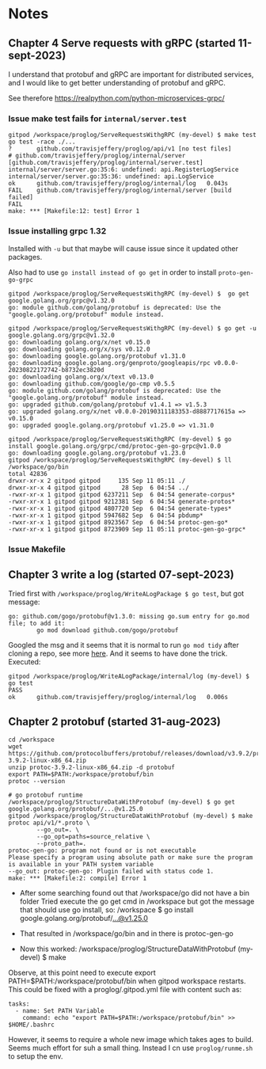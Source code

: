 # Notes
## Chapter 4 Serve requests with gRPC (started 11-sept-2023)
I understand that protobuf and gRPC are important for distributed services, and I would like to get better understanding of protobuf and gRPC.

See therefore https://realpython.com/python-microservices-grpc/
### Issue make test fails for `internal/server.test`
```
gitpod /workspace/proglog/ServeRequestsWithgRPC (my-devel) $ make test
go test -race ./...
?       github.com/travisjeffery/proglog/api/v1 [no test files]
# github.com/travisjeffery/proglog/internal/server [github.com/travisjeffery/proglog/internal/server.test]
internal/server/server.go:35:6: undefined: api.RegisterLogService
internal/server/server.go:35:36: undefined: api.LogService
ok      github.com/travisjeffery/proglog/internal/log   0.043s
FAIL    github.com/travisjeffery/proglog/internal/server [build failed]
FAIL
make: *** [Makefile:12: test] Error 1
```
### Issue installing grpc 1.32
Installed with `-u` but that maybe will cause issue since it updated other packages.

Also had to use `go install instead of go get` in order to install `proto-gen-go-grpc`
```
gitpod /workspace/proglog/ServeRequestsWithgRPC (my-devel) $  go get google.golang.org/grpc@v1.32.0
go: module github.com/golang/protobuf is deprecated: Use the "google.golang.org/protobuf" module instead.

gitpod /workspace/proglog/ServeRequestsWithgRPC (my-devel) $ go get -u google.golang.org/grpc@v1.32.0
go: downloading golang.org/x/net v0.15.0
go: downloading golang.org/x/sys v0.12.0
go: downloading google.golang.org/protobuf v1.31.0
go: downloading google.golang.org/genproto/googleapis/rpc v0.0.0-20230822172742-b8732ec3820d
go: downloading golang.org/x/text v0.13.0
go: downloading github.com/google/go-cmp v0.5.5
go: module github.com/golang/protobuf is deprecated: Use the "google.golang.org/protobuf" module instead.
go: upgraded github.com/golang/protobuf v1.4.1 => v1.5.3
go: upgraded golang.org/x/net v0.0.0-20190311183353-d8887717615a => v0.15.0
go: upgraded google.golang.org/protobuf v1.25.0 => v1.31.0

gitpod /workspace/proglog/ServeRequestsWithgRPC (my-devel) $ go install google.golang.org/grpc/cmd/protoc-gen-go-grpc@v1.0.0
go: downloading google.golang.org/protobuf v1.23.0
gitpod /workspace/proglog/ServeRequestsWithgRPC (my-devel) $ ll /workspace/go/bin
total 42836
drwxr-xr-x 2 gitpod gitpod     135 Sep 11 05:11 ./
drwxr-xr-x 4 gitpod gitpod      28 Sep  6 04:54 ../
-rwxr-xr-x 1 gitpod gitpod 6237211 Sep  6 04:54 generate-corpus*
-rwxr-xr-x 1 gitpod gitpod 9212381 Sep  6 04:54 generate-protos*
-rwxr-xr-x 1 gitpod gitpod 4807720 Sep  6 04:54 generate-types*
-rwxr-xr-x 1 gitpod gitpod 5947682 Sep  6 04:54 pbdump*
-rwxr-xr-x 1 gitpod gitpod 8923567 Sep  6 04:54 protoc-gen-go*
-rwxr-xr-x 1 gitpod gitpod 8723909 Sep 11 05:11 protoc-gen-go-grpc*
```
### Issue Makefile
## Chapter 3 write a log (started 07-sept-2023)
Tried first with `/workspace/proglog/WriteALogPackage $ go test`, but got message:

```
go: github.com/gogo/protobuf@v1.3.0: missing go.sum entry for go.mod file; to add it:
        go mod download github.com/gogo/protobuf
```

Googled the msg and it seems that it is normal to run `go mod tidy` after cloning a repo, see more [here](https://go.dev/ref/mod#go-mod-tidy). And it seems to have done the trick. Executed:

```
gitpod /workspace/proglog/WriteALogPackage/internal/log (my-devel) $ go test
PASS
ok      github.com/travisjeffery/proglog/internal/log   0.006s
```

## Chapter 2 protobuf (started 31-aug-2023)
```
cd /workspace
wget https://github.com/protocolbuffers/protobuf/releases/download/v3.9.2/protoc-3.9.2-linux-x86_64.zip
unzip protoc-3.9.2-linux-x86_64.zip -d protobuf
export PATH=$PATH:/workspace/protobuf/bin
protoc --version

# go protobuf runtime
/workspace/proglog/StructureDataWithProtobuf (my-devel) $ go get google.golang.org/protobuf/...@v1.25.0 
gitpod /workspace/proglog/StructureDataWithProtobuf (my-devel) $ make
protoc api/v1/*.proto \
        --go_out=. \
        --go_opt=paths=source_relative \
        --proto_path=.
protoc-gen-go: program not found or is not executable
Please specify a program using absolute path or make sure the program is available in your PATH system variable
--go_out: protoc-gen-go: Plugin failed with status code 1.
make: *** [Makefile:2: compile] Error 1
```

- After some searching found out that /workspace/go did not have a bin folder
Tried execute the go get cmd in /workspace but got the message that should use go install, so:
/workspace $ go install google.golang.org/protobuf/...@v1.25.0

- That resulted in /workspace/go/bin and in there is protoc-gen-go
- Now this worked: /workspace/proglog/StructureDataWithProtobuf (my-devel) $ make

Observe, at this point need to execute export PATH=$PATH:/workspace/protobuf/bin
when gitpod workspace restarts. This could be fixed with a proglog/.gitpod.yml file with content such as:
```
tasks:
  - name: Set PATH Variable
    command: echo "export PATH=$PATH:/workspace/protobuf/bin" >> $HOME/.bashrc
```
However, it seems to require a whole new image which takes ages to build. Seems much effort for suh a small thing. Instead I cn use `proglog/runme.sh` to setup the env.
